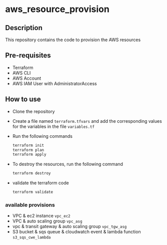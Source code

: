 # aws_resource_provision

## Description

This repository contains the code to provision the AWS resources

## Pre-requisites

- Terraform
- AWS CLI
- AWS Account
- AWS IAM User with AdministratorAccess

## How to use

- Clone the repository
- Create a file named `terraform.tfvars` and add the  corresponding values for the variables in the file `variables.tf`

- Run the following commands

    ```bash
    terraform init
    terraform plan
    terraform apply
    ```

- To destroy the resources, run the following command

    ```bash
    terraform destroy
    ```

- validate the terraform code

    ```bash
    terraform validate
    ```

### available provisions

- VPC & ec2 instance `vpc_ec2`
- VPC & auto scaling group `vpc_asg`
- vpc & transit gateway & auto scaling group `vpc_tgw_asg`
- S3 bucket & sqs queue & cloudwatch event & lambda function `s3_sqs_cwe_lambda`
